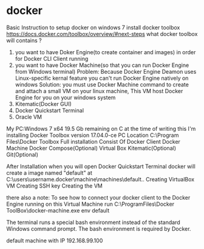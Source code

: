 # docker
Basic Instruction to setup docker on windows 7
install docker toolbox https://docs.docker.com/toolbox/overview/#next-steps
what docker toolbox will contains ?
1. you want to have Doker Engine(to create container and images) in order for Docker CLI Client running
2. you want to have Docker Machine(so that you can run Docker Engine from Windows terminal)
Problem: Because Docker Engine Deamon uses Linux-specific kernal feature you can't run Docker Engine natively on windows
Solution: you must use Docker Machine command to create and attach a small VM on your linux machine, This VM host Docker Engine for you on your windows system
3. Kitematic(Docker GUI)
4. Docker Quickstart Terminal
5. Oracle VM

My PC:Windows 7 x64
19.5 Gb remaining on C
at the time of writing this I'm installing Docker Toolbox version 17.04.0-ce
PC Location C:\Program Files\Docker Toolbox
Full installation Consist Of
Docker Client
Docker Machine
Docker Compose(Optional)
Virtual Box
Kitematic(Optional)
Git(Optional)


After Installation when you will open Docker Quickstart Terminal 
docker will create a image named "default" at C:\users\username\.docker\machine\machines\default..
Creating VirtualBox VM
Creating SSH key
Creating the VM

there also a note:
To see how to connect your docker client to the Docker Engine running on this Virtual Machine 
run C:\ProgramFiles\Docker ToolBox\docker-machine.exe env default

The terminal runs a special bash environment instead of the standard Windows command prompt. The bash environment is required by Docker.


default machine with IP 192.168.99.100











